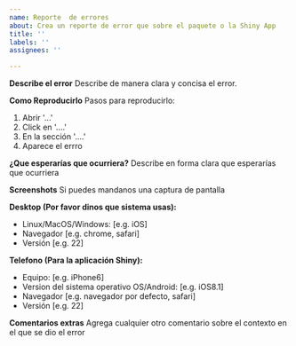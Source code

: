 ```yaml
---
name: Reporte  de errores
about: Crea un reporte de error que sobre el paquete o la Shiny App
title: ''
labels: ''
assignees: ''

---
```


**Describe el error**
Describe de manera clara y concisa el error.

**Como Reproducirlo**
Pasos para reproducirlo:
1. Abrir '...'
2. Click en '....'
3. En la sección  '....'
4. Aparece el errro

**¿Que esperarías que ocurriera?**
Describe en forma clara que esperarías que ocurriera

**Screenshots**
Si puedes mandanos una captura de pantalla

**Desktop (Por favor dinos que sistema usas):**
 - Linux/MacOS/Windows: [e.g. iOS]
 - Navegador [e.g. chrome, safari]
 - Versión [e.g. 22]

**Telefono (Para la aplicación Shiny):**
 - Equipo: [e.g. iPhone6]
 - Version del sistema operativo OS/Android: [e.g. iOS8.1]
 - Navegador [e.g. navegador por defecto, safari]
 - Versión [e.g. 22]

**Comentarios extras**
Agrega cualquier otro comentario sobre el contexto en el que se dio el error
